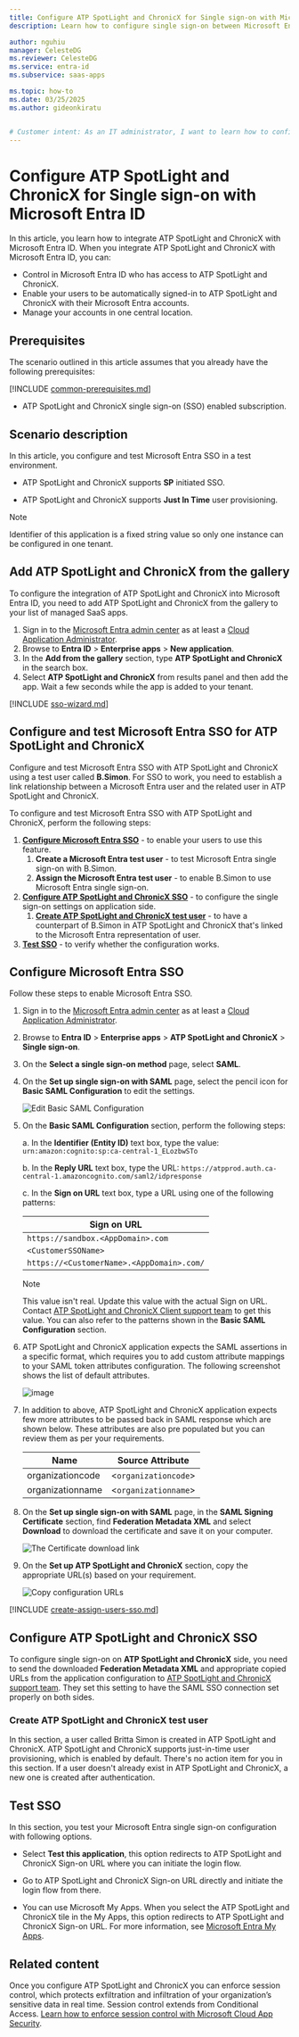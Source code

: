 ```yaml
---
title: Configure ATP SpotLight and ChronicX for Single sign-on with Microsoft Entra ID
description: Learn how to configure single sign-on between Microsoft Entra ID and ATP SpotLight and ChronicX.

author: nguhiu
manager: CelesteDG
ms.reviewer: CelesteDG
ms.service: entra-id
ms.subservice: saas-apps

ms.topic: how-to
ms.date: 03/25/2025
ms.author: gideonkiratu


# Customer intent: As an IT administrator, I want to learn how to configure single sign-on between Microsoft Entra ID and ATP SpotLight and ChronicX so that I can control who has access to ATP SpotLight and ChronicX, enable automatic sign-in with Microsoft Entra accounts, and manage my accounts in one central location.
---
```


# Configure ATP SpotLight and ChronicX for Single sign-on with Microsoft Entra ID

In this article,  you learn how to integrate ATP SpotLight and ChronicX with Microsoft Entra ID. When you integrate ATP SpotLight and ChronicX with Microsoft Entra ID, you can:

* Control in Microsoft Entra ID who has access to ATP SpotLight and ChronicX.
* Enable your users to be automatically signed-in to ATP SpotLight and ChronicX with their Microsoft Entra accounts.
* Manage your accounts in one central location.

## Prerequisites

The scenario outlined in this article assumes that you already have the following prerequisites:

[!INCLUDE [common-prerequisites.md](~/identity/saas-apps/includes/common-prerequisites.md)]
* ATP SpotLight and ChronicX single sign-on (SSO) enabled subscription.

## Scenario description

In this article,  you configure and test Microsoft Entra SSO in a test environment.

* ATP SpotLight and ChronicX supports **SP** initiated SSO.

* ATP SpotLight and ChronicX supports **Just In Time** user provisioning.

> [!NOTE]
> Identifier of this application is a fixed string value so only one instance can be configured in one tenant.

## Add ATP SpotLight and ChronicX from the gallery

To configure the integration of ATP SpotLight and ChronicX into Microsoft Entra ID, you need to add ATP SpotLight and ChronicX from the gallery to your list of managed SaaS apps.

1. Sign in to the [Microsoft Entra admin center](https://entra.microsoft.com) as at least a [Cloud Application Administrator](~/identity/role-based-access-control/permissions-reference.md#cloud-application-administrator).
1. Browse to **Entra ID** > **Enterprise apps** > **New application**.
1. In the **Add from the gallery** section, type **ATP SpotLight and ChronicX** in the search box.
1. Select **ATP SpotLight and ChronicX** from results panel and then add the app. Wait a few seconds while the app is added to your tenant.

 [!INCLUDE [sso-wizard.md](~/identity/saas-apps/includes/sso-wizard.md)]

<a name='configure-and-test-azure-ad-sso-for-atp-spotlight-and-chronicx'></a>

## Configure and test Microsoft Entra SSO for ATP SpotLight and ChronicX

Configure and test Microsoft Entra SSO with ATP SpotLight and ChronicX using a test user called **B.Simon**. For SSO to work, you need to establish a link relationship between a Microsoft Entra user and the related user in ATP SpotLight and ChronicX.

To configure and test Microsoft Entra SSO with ATP SpotLight and ChronicX, perform the following steps:

1. **[Configure Microsoft Entra SSO](#configure-azure-ad-sso)** - to enable your users to use this feature.
    1. **Create a Microsoft Entra test user** - to test Microsoft Entra single sign-on with B.Simon.
    1. **Assign the Microsoft Entra test user** - to enable B.Simon to use Microsoft Entra single sign-on.
1. **[Configure ATP SpotLight and ChronicX SSO](#configure-atp-spotlight-and-chronicx-sso)** - to configure the single sign-on settings on application side.
    1. **[Create ATP SpotLight and ChronicX test user](#create-atp-spotlight-and-chronicx-test-user)** - to have a counterpart of B.Simon in ATP SpotLight and ChronicX that's linked to the Microsoft Entra representation of user.
1. **[Test SSO](#test-sso)** - to verify whether the configuration works.

<a name='configure-azure-ad-sso'></a>

## Configure Microsoft Entra SSO

Follow these steps to enable Microsoft Entra SSO.

1. Sign in to the [Microsoft Entra admin center](https://entra.microsoft.com) as at least a [Cloud Application Administrator](~/identity/role-based-access-control/permissions-reference.md#cloud-application-administrator).
1. Browse to **Entra ID** > **Enterprise apps** > **ATP SpotLight and ChronicX** > **Single sign-on**.
1. On the **Select a single sign-on method** page, select **SAML**.
1. On the **Set up single sign-on with SAML** page, select the pencil icon for **Basic SAML Configuration** to edit the settings.

   ![Edit Basic SAML Configuration](common/edit-urls.png)

1. On the **Basic SAML Configuration** section, perform the following steps:

    a. In the **Identifier (Entity ID)** text box, type the value:
    `urn:amazon:cognito:sp:ca-central-1_ELozbwSTo`

	b. In the **Reply URL** text box, type the URL:
	`https://atpprod.auth.ca-central-1.amazoncognito.com/saml2/idpresponse`

	c. In the **Sign on URL** text box, type a URL using one of the following patterns:

	| **Sign on URL** |
	|------|
    | `https://sandbox.<AppDomain>.com` |
	| `<CustomerSSOName>` | 
	| `https://<CustomerName>.<AppDomain>.com/` |

	> [!NOTE]
	> This value isn't  real. Update this value with the actual Sign on URL. Contact [ATP SpotLight and ChronicX Client support team](mailto:support@atp.com) to get this value. You can also refer to the patterns shown in the **Basic SAML Configuration** section.

1. ATP SpotLight and ChronicX application expects the SAML assertions in a specific format, which requires you to add custom attribute mappings to your SAML token attributes configuration. The following screenshot shows the list of default attributes.

	![image](common/default-attributes.png)

1. In addition to above, ATP SpotLight and ChronicX application expects few more attributes to be passed back in SAML response which are shown below. These attributes are also pre populated but you can review them as per your requirements.
	
	| Name  |  Source Attribute|
	| -------- | --------- |
	| organizationcode | <`organizationcode`> |
	| organizationname | <`organizationname`> |

1. On the **Set up single sign-on with SAML** page, in the **SAML Signing Certificate** section,  find **Federation Metadata XML** and select **Download** to download the certificate and save it on your computer.

	![The Certificate download link](common/metadataxml.png)

1. On the **Set up ATP SpotLight and ChronicX** section, copy the appropriate URL(s) based on your requirement.

	![Copy configuration URLs](common/copy-configuration-urls.png)

<a name='create-an-azure-ad-test-user'></a>

[!INCLUDE [create-assign-users-sso.md](~/identity/saas-apps/includes/create-assign-users-sso.md)]

## Configure ATP SpotLight and ChronicX SSO

To configure single sign-on on **ATP SpotLight and ChronicX** side, you need to send the downloaded **Federation Metadata XML** and appropriate copied URLs from the application configuration to [ATP SpotLight and ChronicX support team](mailto:support@atp.com). They set this setting to have the SAML SSO connection set properly on both sides.

### Create ATP SpotLight and ChronicX test user

In this section, a user called Britta Simon is created in ATP SpotLight and ChronicX. ATP SpotLight and ChronicX supports just-in-time user provisioning, which is enabled by default. There's no action item for you in this section. If a user doesn't already exist in ATP SpotLight and ChronicX, a new one is created after authentication.

## Test SSO 

In this section, you test your Microsoft Entra single sign-on configuration with following options. 

* Select **Test this application**, this option redirects to ATP SpotLight and ChronicX Sign-on URL where you can initiate the login flow. 

* Go to ATP SpotLight and ChronicX Sign-on URL directly and initiate the login flow from there.

* You can use Microsoft My Apps. When you select the ATP SpotLight and ChronicX tile in the My Apps, this option redirects to ATP SpotLight and ChronicX Sign-on URL. For more information, see [Microsoft Entra My Apps](/azure/active-directory/manage-apps/end-user-experiences#azure-ad-my-apps).

## Related content

Once you configure ATP SpotLight and ChronicX you can enforce session control, which protects exfiltration and infiltration of your organization’s sensitive data in real time. Session control extends from Conditional Access. [Learn how to enforce session control with Microsoft Cloud App Security](/cloud-app-security/proxy-deployment-aad).
